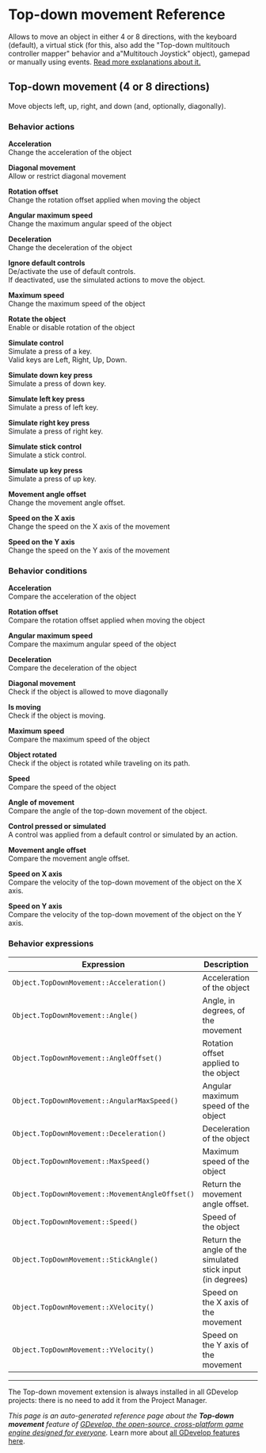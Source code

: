 # Top-down movement Reference

Allows to move an object in either 4 or 8 directions, with the keyboard (default), a virtual stick (for this, also add the "Top-down multitouch controller mapper" behavior and a"Multitouch Joystick" object), gamepad or manually using events. [Read more explanations about it.](/gdevelop5/behaviors/topdown)



## Top-down movement (4 or 8 directions) 

Move objects left, up, right, and down (and, optionally, diagonally). 

### Behavior actions

**Acceleration**  
Change the acceleration of the object

**Diagonal movement**  
Allow or restrict diagonal movement

**Rotation offset**  
Change the rotation offset applied when moving the object

**Angular maximum speed**  
Change the maximum angular speed of the object

**Deceleration**  
Change the deceleration of the object

**Ignore default controls**  
De/activate the use of default controls.  
If deactivated, use the simulated actions to move the object.

**Maximum speed**  
Change the maximum speed of the object

**Rotate the object**  
Enable or disable rotation of the object

**Simulate control**  
Simulate a press of a key.  
Valid keys are Left, Right, Up, Down.

**Simulate down key press**  
Simulate a press of down key.

**Simulate left key press**  
Simulate a press of left key.

**Simulate right key press**  
Simulate a press of right key.

**Simulate stick control**  
Simulate a stick control.

**Simulate up key press**  
Simulate a press of up key.

**Movement angle offset**  
Change the movement angle offset.

**Speed on the X axis**  
Change the speed on the X axis of the movement

**Speed on the Y axis**  
Change the speed on the Y axis of the movement

### Behavior conditions

**Acceleration**  
Compare the acceleration of the object

**Rotation offset**  
Compare the rotation offset applied when moving the object

**Angular maximum speed**  
Compare the maximum angular speed of the object

**Deceleration**  
Compare the deceleration of the object

**Diagonal movement**  
Check if the object is allowed to move diagonally

**Is moving**  
Check if the object is moving.

**Maximum speed**  
Compare the maximum speed of the object

**Object rotated**  
Check if the object is rotated while traveling on its path.

**Speed**  
Compare the speed of the object

**Angle of movement**  
Compare the angle of the top-down movement of the object.

**Control pressed or simulated**  
A control was applied from a default control or simulated by an action.

**Movement angle offset**  
Compare the movement angle offset.

**Speed on X axis**  
Compare the velocity of the top-down movement of the object on the X axis.

**Speed on Y axis**  
Compare the velocity of the top-down movement of the object on the Y axis.

### Behavior expressions

| Expression | Description |  |
|-----|-----|-----|
| `Object.TopDownMovement::Acceleration()` | Acceleration of the object ||
| `Object.TopDownMovement::Angle()` | Angle, in degrees, of the movement ||
| `Object.TopDownMovement::AngleOffset()` | Rotation offset applied to the object ||
| `Object.TopDownMovement::AngularMaxSpeed()` | Angular maximum speed of the object ||
| `Object.TopDownMovement::Deceleration()` | Deceleration of the object ||
| `Object.TopDownMovement::MaxSpeed()` | Maximum speed of the object ||
| `Object.TopDownMovement::MovementAngleOffset()` | Return the movement angle offset. ||
| `Object.TopDownMovement::Speed()` | Speed of the object ||
| `Object.TopDownMovement::StickAngle()` | Return the angle of the simulated stick input (in degrees) ||
| `Object.TopDownMovement::XVelocity()` | Speed on the X axis of the movement ||
| `Object.TopDownMovement::YVelocity()` | Speed on the Y axis of the movement ||


---

The Top-down movement extension is always installed in all GDevelop projects: there is no need to add it from the Project Manager.

*This page is an auto-generated reference page about the **Top-down movement** feature of [GDevelop, the open-source, cross-platform game engine designed for everyone](https://gdevelop.io/).* Learn more about [all GDevelop features here](/gdevelop5/all-features).